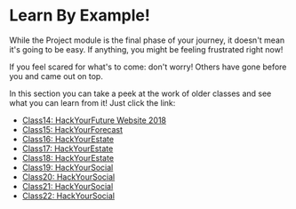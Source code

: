 # Learn By Example!

While the Project module is the final phase of your journey, it doesn't mean it's going to be easy. If anything, you might be feeling frustrated right now!

If you feel scared for what's to come: don't worry! Others have gone before you and came out on top.

In this section you can take a peek at the work of older classes and see what you can learn from it! Just click the link:

- [Class14: HackYourFuture Website 2018](./class14.md)
- [Class15: HackYourForecast](./class15.md)
- [Class16: HackYourEstate](./class16.md)
- [Class17: HackYourEstate](./class17.md)
- [Class18: HackYourEstate](./class18.md)
- [Class19: HackYourSocial](./class19.md)
- [Class20: HackYourSocial](./class20.md)
- [Class21: HackYourSocial](./class21.md)
- [Class22: HackYourSocial](./class22.md)
